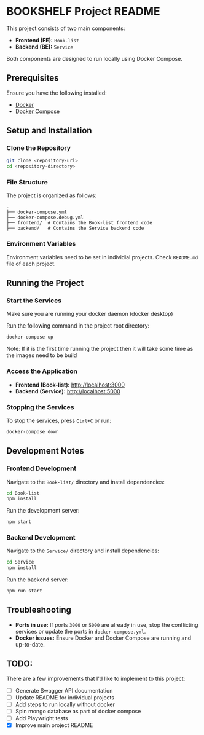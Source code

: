 # BOOKSHELF Project README

This project consists of two main components:
- **Frontend (FE):** `Book-list`
- **Backend (BE):** `Service`

Both components are designed to run locally using Docker Compose.

## Prerequisites

Ensure you have the following installed:
- [Docker](https://www.docker.com/get-started)
- [Docker Compose](https://docs.docker.com/compose/install/)

## Setup and Installation

### Clone the Repository
```bash
git clone <repository-url>
cd <repository-directory>
```

### File Structure
The project is organized as follows:
```
.
├── docker-compose.yml
├── docker-compose.debug.yml
├── frontend/  # Contains the Book-list frontend code
├── backend/   # Contains the Service backend code
```

### Environment Variables

Environment variables need to be set in individial projects. Check `README.md` file of each project.

## Running the Project

### Start the Services
Make sure you are running your docker daemon (docker desktop)

Run the following command in the project root directory:
```bash
docker-compose up
```
Note: If it is the first time running the project then it will take some time as the images need to be build

### Access the Application
- **Frontend (Book-list):** [http://localhost:3000](http://localhost:3000)
- **Backend (Service):** [http://localhost:5000](http://localhost:5000)

### Stopping the Services
To stop the services, press `Ctrl+C` or run:
```bash
docker-compose down
```

## Development Notes

### Frontend Development
Navigate to the `Book-list/` directory and install dependencies:
```bash
cd Book-list
npm install
```
Run the development server:
```bash
npm start
```

### Backend Development
Navigate to the `Service/` directory and install dependencies:
```bash
cd Service
npm install
```
Run the backend server:
```bash
npm run start
```

## Troubleshooting

- **Ports in use:** If ports `3000` or `5000` are already in use, stop the conflicting services or update the ports in `docker-compose.yml`.
- **Docker issues:** Ensure Docker and Docker Compose are running and up-to-date.

## TODO:
There are a few improvements that I'd like to implement to this project:
- [ ] Generate Swagger API documentation
- [ ] Update README for individual projects
- [ ] Add steps to run locally without docker
- [ ] Spin mongo database as part of docker compose
- [ ] Add Playwright tests
- [x] Improve main project README
